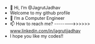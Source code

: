 - 👋 Hi, I’m @JagrutJadhav
- Welcome to my github profile
- 🌱 I’m a Computer Engineer
- 📫 How to reach me? -------->>>>>> www.linkedin.com/in/jagrutjjadhav
- I hope you like my codes!!
<!---
JagrutJadhav/JagrutJadhav is a ✨ special ✨ repository because its `README.md` (this file) appears on your GitHub profile.
You can click the Preview link to take a look at your changes.
--->
